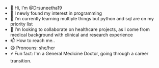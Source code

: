 - 👋 Hi, I’m @Drsuneetha19
- 👀 I newly found my interest in programming 
- 🌱 I’m currently learning multiple things but python and sql are on my priority list 
- 💞️ I’m looking to collaborate on healthcare projects, as I come from medical background with clinical and research experience
- 📫 How to reach me..
- 😄 Pronouns: she/her
- ⚡ Fun fact: I'm a General Medicine Doctor, going through a career transition. 

<!---
Drsuneetha19/Drsuneetha19 is a ✨ special ✨ repository because its `README.md` (this file) appears on your GitHub profile.
You can click the Preview link to take a look at your changes.
--->
